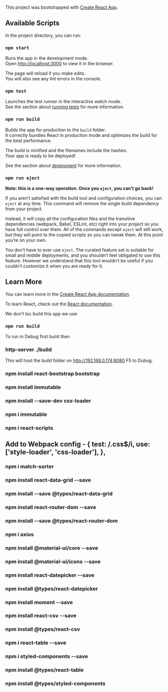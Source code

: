 This project was bootstrapped with [Create React App](https://github.com/facebook/create-react-app).

## Available Scripts

In the project directory, you can run:

### `npm start`

Runs the app in the development mode.<br />
Open [http://localhost:3000](http://localhost:3000) to view it in the browser.

The page will reload if you make edits.<br />
You will also see any lint errors in the console.

### `npm test`

Launches the test runner in the interactive watch mode.<br />
See the section about [running tests](https://facebook.github.io/create-react-app/docs/running-tests) for more information.

### `npm run build`

Builds the app for production to the `build` folder.<br />
It correctly bundles React in production mode and optimizes the build for the best performance.

The build is minified and the filenames include the hashes.<br />
Your app is ready to be deployed!

See the section about [deployment](https://facebook.github.io/create-react-app/docs/deployment) for more information.

### `npm run eject`

**Note: this is a one-way operation. Once you `eject`, you can’t go back!**

If you aren’t satisfied with the build tool and configuration choices, you can `eject` at any time. This command will remove the single build dependency from your project.

Instead, it will copy all the configuration files and the transitive dependencies (webpack, Babel, ESLint, etc) right into your project so you have full control over them. All of the commands except `eject` will still work, but they will point to the copied scripts so you can tweak them. At this point you’re on your own.

You don’t have to ever use `eject`. The curated feature set is suitable for small and middle deployments, and you shouldn’t feel obligated to use this feature. However we understand that this tool wouldn’t be useful if you couldn’t customize it when you are ready for it.

## Learn More

You can learn more in the [Create React App documentation](https://facebook.github.io/create-react-app/docs/getting-started).

To learn React, check out the [React documentation](https://reactjs.org/).

We don't tsc build this app we use:
### `npm run build`

To run in Debug first build then 
### http-server ./build
This will host the build folder on http://192.168.0.174:8080
F5 to Dubug.


### npm install react-bootstrap bootstrap
### npm install immutable
### npm install --save-dev css-loader
### npm i immutable
### npm i react-scripts
## Add to Webpack config -      { test: /\.css$/i, use: ['style-loader', 'css-loader'], },
### npm i match-sorter


### npm install react-data-grid --save
### npm install --save @types/react-data-grid
### npm install react-router-dom --save
### npm install --save @types/react-router-dom
### npm i axios
### npm install @material-ui/core --save
### npm install @material-ui/icons --save
### npm install react-datepicker --save
### npm install @types/react-datepicker
### npm install moment --save
### npm install react-csv --save
### npm install @types/react-csv
### npm i react-table --save
### npm i styled-components --save
### npm install @types/react-table
### npm install @types/styled-components
### 